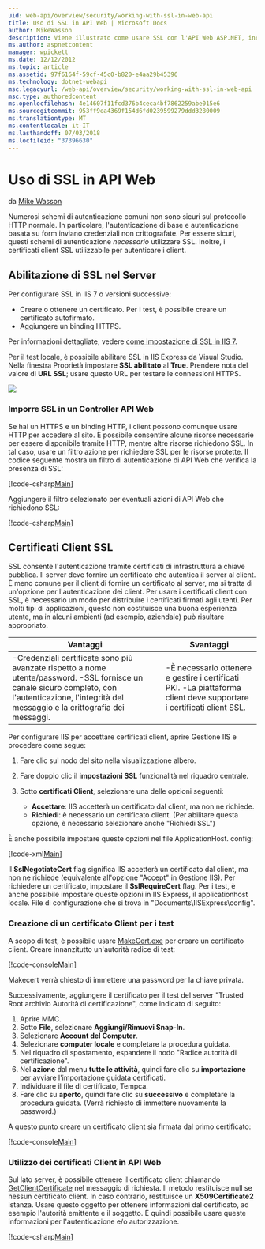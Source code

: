 ```yaml
---
uid: web-api/overview/security/working-with-ssl-in-web-api
title: Uso di SSL in API Web | Microsoft Docs
author: MikeWasson
description: Viene illustrato come usare SSL con l'API Web ASP.NET, incluso l'uso di certificati client SSL.
ms.author: aspnetcontent
manager: wpickett
ms.date: 12/12/2012
ms.topic: article
ms.assetid: 97f6164f-59cf-45c0-b820-e4aa29b45396
ms.technology: dotnet-webapi
msc.legacyurl: /web-api/overview/security/working-with-ssl-in-web-api
msc.type: authoredcontent
ms.openlocfilehash: 4e14607f11fcd376b4ceca4bf7862259abe015e6
ms.sourcegitcommit: 953ff9ea4369f154d6fd0239599279ddd3280009
ms.translationtype: MT
ms.contentlocale: it-IT
ms.lasthandoff: 07/03/2018
ms.locfileid: "37396630"
---
```

<a name="working-with-ssl-in-web-api"></a>Uso di SSL in API Web
====================
da [Mike Wasson](https://github.com/MikeWasson)

Numerosi schemi di autenticazione comuni non sono sicuri sul protocollo HTTP normale. In particolare, l'autenticazione di base e autenticazione basata su form inviano credenziali non crittografate. Per essere sicuri, questi schemi di autenticazione *necessario* utilizzare SSL. Inoltre, i certificati client SSL utilizzabile per autenticare i client.

## <a name="enabling-ssl-on-the-server"></a>Abilitazione di SSL nel Server

Per configurare SSL in IIS 7 o versioni successive:

- Creare o ottenere un certificato. Per i test, è possibile creare un certificato autofirmato.
- Aggiungere un binding HTTPS.

Per informazioni dettagliate, vedere [come impostazione di SSL in IIS 7](https://www.iis.net/learn/manage/configuring-security/how-to-set-up-ssl-on-iis).

Per il test locale, è possibile abilitare SSL in IIS Express da Visual Studio. Nella finestra Proprietà impostare **SSL abilitato** al **True**. Prendere nota del valore di **URL SSL**; usare questo URL per testare le connessioni HTTPS.

![](working-with-ssl-in-web-api/_static/image1.png)

### <a name="enforcing-ssl-in-a-web-api-controller"></a>Imporre SSL in un Controller API Web

Se hai un HTTPS e un binding HTTP, i client possono comunque usare HTTP per accedere al sito. È possibile consentire alcune risorse necessarie per essere disponibile tramite HTTP, mentre altre risorse richiedono SSL. In tal caso, usare un filtro azione per richiedere SSL per le risorse protette. Il codice seguente mostra un filtro di autenticazione di API Web che verifica la presenza di SSL:

[!code-csharp[Main](working-with-ssl-in-web-api/samples/sample1.cs)]

Aggiungere il filtro selezionato per eventuali azioni di API Web che richiedono SSL:

[!code-csharp[Main](working-with-ssl-in-web-api/samples/sample2.cs)]

## <a name="ssl-client-certificates"></a>Certificati Client SSL

SSL consente l'autenticazione tramite certificati di infrastruttura a chiave pubblica. Il server deve fornire un certificato che autentica il server al client. È meno comune per il client di fornire un certificato al server, ma si tratta di un'opzione per l'autenticazione dei client. Per usare i certificati client con SSL, è necessario un modo per distribuire i certificati firmati agli utenti. Per molti tipi di applicazioni, questo non costituisce una buona esperienza utente, ma in alcuni ambienti (ad esempio, aziendale) può risultare appropriato.

| Vantaggi | Svantaggi |
| --- | --- |
| -Credenziali certificate sono più avanzate rispetto a nome utente/password. -SSL fornisce un canale sicuro completo, con l'autenticazione, l'integrità del messaggio e la crittografia dei messaggi. | -È necessario ottenere e gestire i certificati PKI. -La piattaforma client deve supportare i certificati client SSL. |

Per configurare IIS per accettare certificati client, aprire Gestione IIS e procedere come segue:

1. Fare clic sul nodo del sito nella visualizzazione albero.
2. Fare doppio clic il **impostazioni SSL** funzionalità nel riquadro centrale.
3. Sotto **certificati Client**, selezionare una delle opzioni seguenti: 

    - **Accettare**: IIS accetterà un certificato dal client, ma non ne richiede.
    - **Richiedi**: è necessario un certificato client. (Per abilitare questa opzione, è necessario selezionare anche "Richiedi SSL")

È anche possibile impostare queste opzioni nel file ApplicationHost. config:

[!code-xml[Main](working-with-ssl-in-web-api/samples/sample3.xml)]

Il **SslNegotiateCert** flag significa IIS accetterà un certificato dal client, ma non ne richiede (equivalente all'opzione "Accept" in Gestione IIS). Per richiedere un certificato, impostare il **SslRequireCert** flag. Per i test, è anche possibile impostare queste opzioni in IIS Express, il applicationhost locale. File di configurazione che si trova in "Documents\IISExpress\config".

### <a name="creating-a-client-certificate-for-testing"></a>Creazione di un certificato Client per i test

A scopo di test, è possibile usare [MakeCert.exe](https://msdn.microsoft.com/library/bfsktky3.aspx) per creare un certificato client. Creare innanzitutto un'autorità radice di test:

[!code-console[Main](working-with-ssl-in-web-api/samples/sample4.cmd)]

Makecert verrà chiesto di immettere una password per la chiave privata.

Successivamente, aggiungere il certificato per il test del server "Trusted Root archivio Autorità di certificazione", come indicato di seguito:

1. Aprire MMC.
2. Sotto **File**, selezionare **Aggiungi/Rimuovi Snap-In**.
3. Selezionare **Account del Computer**.
4. Selezionare **computer locale** e completare la procedura guidata.
5. Nel riquadro di spostamento, espandere il nodo "Radice autorità di certificazione".
6. Nel **azione** dal menu **tutte le attività**, quindi fare clic su **importazione** per avviare l'importazione guidata certificati.
7. Individuare il file di certificato, Tempca.
8. Fare clic su **aperto**, quindi fare clic su **successivo** e completare la procedura guidata. (Verrà richiesto di immettere nuovamente la password.)

A questo punto creare un certificato client sia firmata dal primo certificato:

[!code-console[Main](working-with-ssl-in-web-api/samples/sample5.cmd)]

### <a name="using-client-certificates-in-web-api"></a>Utilizzo dei certificati Client in API Web

Sul lato server, è possibile ottenere il certificato client chiamando [GetClientCertificate](https://msdn.microsoft.com/library/system.net.http.httprequestmessageextensions.getclientcertificate.aspx) nel messaggio di richiesta. Il metodo restituisce null se nessun certificato client. In caso contrario, restituisce un **X509Certificate2** istanza. Usare questo oggetto per ottenere informazioni dal certificato, ad esempio l'autorità emittente e il soggetto. È quindi possibile usare queste informazioni per l'autenticazione e/o autorizzazione.

[!code-csharp[Main](working-with-ssl-in-web-api/samples/sample6.cs)]
